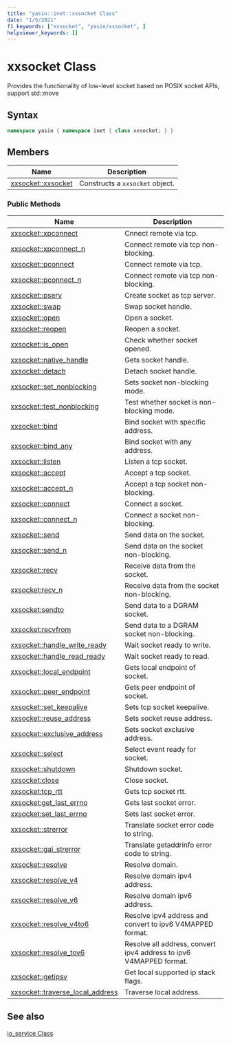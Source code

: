 ```yaml
---
title: "yasio::inet::xxsocket Class"
date: "1/5/2021"
f1_keywords: ["xxsocket", "yasio/xxsocket", ]
helpviewer_keywords: []
---
```


# xxsocket Class

Provides the functionality of low-level socket based on POSIX socket APIs, support std::move

## Syntax

```cpp
namespace yasio { namespace inet { class xxsocket; } }
```

## Members

|Name|Description|
|----------|-----------------|
|[xxsocket::xxsocket](#xxsocket)|Constructs a `xxsocket` object.|

### Public Methods

|Name|Description|
|----------|-----------------|
|[xxsocket::xpconnect](#xpconnect)|Cnnect remote via tcp.|
|[xxsocket::xpconnect_n](#xpconnect_n)|Connect remote via tcp non-blocking.|
|[xxsocket::pconnect](#pconnect)|Connect remote via tcp.|
|[xxsocket::pconnect_n](#pconnect_n)|Connect remote via tcp non-blocking.|
|[xxsocket::pserv](#pserv)|Create socket as tcp server.|
|[xxsocket::swap](#swap)|Swap socket handle.|
|[xxsocket::open](#open)|Open a socket.|
|[xxsocket::reopen](#reopen)|Reopen a socket.|
|[xxsocket::is_open](#is_open)|Check whether socket opened.|
|[xxsocket::native_handle](#native_handle)|Gets socket handle.|
|[xxsocket::detach](#detach)|Detach socket handle.|
|[xxsocket::set_nonblocking](#set_nonblocking)|Sets socket non-blocking mode.|
|[xxsocket::test_nonblocking](#test_nonblocking)|Test whether socket is non-blocking mode.|
|[xxsocket::bind](#bind)|Bind socket with specific address.|
|[xxsocket::bind_any](#bind_any)|Bind socket with any address.|
|[xxsocket::listen](#listen)|Listen a tcp socket.|
|[xxsocket::accept](#accept)|Accept a tcp socket.|
|[xxsocket::accept_n](#accept_n)|Accept a tcp socket non-blocking.|
|[xxsocket::connect](#connect)|Connect a socket.|
|[xxsocket::connect_n](#connect_n)|Connect a socket non-blocking.|
|[xxsocket::send](#send)|Send data on the socket.|
|[xxsocket::send_n](#send_n)|Send data on the socket non-blocking.|
|[xxsocket::recv](#recv)|Receive data from the socket.|
|[xxsocket:recv_n](#recv_n)|Receive data from the socket non-blocking.|
|[xxsocket:sendto](#sendto)|Send data to a DGRAM socket.|
|[xxsocket:recvfrom](#recvfrom)|Send data to a DGRAM socket non-blocking.|
|[xxsocket::handle_write_ready](#handle_write_ready)|Wait socket ready to write.|
|[xxsocket::handle_read_ready](#handle_read_ready)|Wait socket ready to read.|
|[xxsocket::local_endpoint](#local_endpoint)|Gets local endpoint of socket.|
|[xxsocket::peer_endpoint](#peer_endpoint)|Gets peer endpoint of socket.|
|[xxsocket::set_keepalive](#set_keepalive)|Sets tcp socket keepalive.|
|[xxsocket::reuse_address](#reuse_address)|Sets socket reuse address.|
|[xxsocket::exclusive_address](#exclusive_address)|Sets socket exclusive address.|
|[xxsocket::select](#select)|Select event ready for socket.|
|[xxsocket::shutdown](#shutdown)|Shutdown socket.|
|[xxsocket:close](#close)|Close socket.|
|[xxsocket:tcp_rtt](#tcp_rtt)|Gets tcp socket rtt.|
|[xxsocket:get_last_errno](#get_last_errno)|Gets last socket error.|
|[xxsocket:set_last_errno](#set_last_errno)|Sets last socket error.|
|[xxsocket::strerror](#strerror)|Translate socket error code to string.|
|[xxsocket::gai_strerror](#gai_strerror)|Translate getaddrinfo error code to string.|
|[xxsocket::resolve](#resolve)|Resolve domain.|
|[xxsocket::resolve_v4](#resolve_v4)|Resolve domain ipv4 address.|
|[xxsocket::resolve_v6](#resolve_v6)|Resolve domain ipv6 address.|
|[xxsocket::resolve_v4to6](#resolve_v4to6)|Resolve ipv4 address and convert to ipv6 V4MAPPED format.|
|[xxsocket::resolve_tov6](#resolve_tov6)|Resolve all address, convert ipv4 address to ipv6 V4MAPPED format.|
|[xxsocket::getipsv](#getipsv)|Get local supported ip stack flags.|
|[xxsocket::traverse_local_address](#traverse_local_address)|Traverse local address.|


## See also

[io_service Class](./io_service-class.md)
